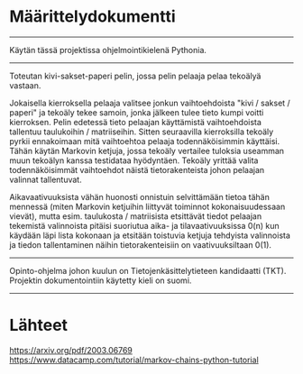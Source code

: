 # Määrittelydokumentti

---

Käytän tässä projektissa ohjelmointikielenä Pythonia.

---

Toteutan kivi-sakset-paperi pelin, jossa pelin pelaaja pelaa tekoälyä vastaan.

Jokaisella kierroksella pelaaja valitsee jonkun vaihtoehdoista "kivi / sakset / paperi" ja tekoäly tekee samoin, jonka jälkeen tulee tieto
kumpi voitti kierroksen. Pelin edetessä tieto pelaajan käyttämistä vaihtoehdoista tallentuu taulukoihin / matriiseihin. Sitten seuraavilla kierroksilla 
tekoäly pyrkii ennakoimaan mitä vaihtoehtoa pelaaja todennäköisimmin käyttäisi. Tähän käytän Markovin ketjuja, jossa tekoäly vertailee tuloksia useamman 
muun tekoälyn kanssa testidataa hyödyntäen. Tekoäly yrittää valita todennäköisimmät vaihtoehdot näistä tietorakenteista johon pelaajan valinnat
tallentuvat. 

Aikavaativuuksista vähän huonosti onnistuin selvittämään tietoa tähän mennessä (miten Markovin ketjuihin liittyvät toiminnot kokonaisuudessaan vievät),
mutta esim. taulukosta / matriisista etsittävät tiedot pelaajan tekemistä valinnoista pitäisi suoriutua aika- ja tilavaativuuksissa 0(n) kun käydään
läpi lista kokonaan ja etsitään toistuvia ketjuja tehdyista valinnoista ja tiedon tallentaminen näihin tietorakenteisiin on vaativuuksiltaan 0(1).

---

Opinto-ohjelma johon kuulun on Tietojenkäsittelytieteen kandidaatti (TKT).
Projektin dokumentointiin käytetty kieli on suomi.

---

# Lähteet
https://arxiv.org/pdf/2003.06769
https://www.datacamp.com/tutorial/markov-chains-python-tutorial